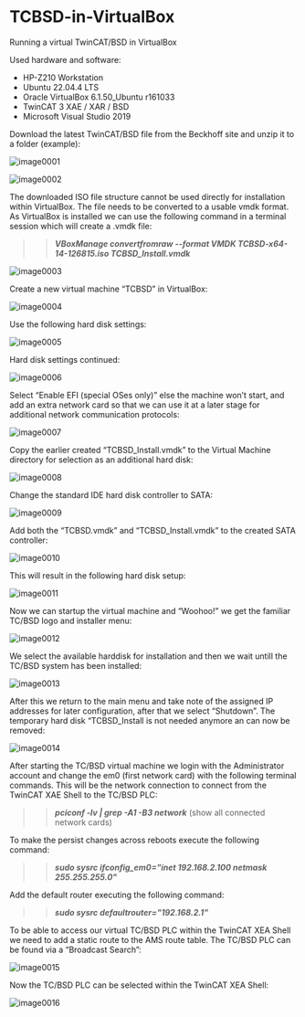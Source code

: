 # TCBSD-in-VirtualBox
Running a virtual TwinCAT/BSD in VirtualBox

Used hardware and software:

  * HP-Z210 Workstation
  * Ubuntu 22.04.4 LTS
  * Oracle VirtualBox 6.1.50_Ubuntu r161033
  * TwinCAT 3 XAE / XAR / BSD
  * Microsoft Visual Studio 2019

Download the latest TwinCAT/BSD file from the Beckhoff site and unzip it to a folder (example):

![image0001](TCBSD-in-VirtualBox/image0001.png)

![image0002](GitSpace/TCBSDVirtualBox/TCBSD-in-VirtualBox/image0002.png)

The downloaded ISO file structure cannot be used directly for installation within VirtualBox.
The file needs to be converted to a usable vmdk format.
As VirtualBox is installed we can use the following command in a terminal session which will create a .vmdk file:

>>***VBoxManage convertfromraw --format VMDK TCBSD-x64-14-126815.iso TCBSD_Install.vmdk***

![image0003](GitSpace/TCBSDVirtualBox/TCBSD-in-VirtualBox/image0003.png)

Create a new virtual machine “TCBSD” in VirtualBox:

![image0004](GitSpace/TCBSDVirtualBox/TCBSD-in-VirtualBox/image0004.png)

Use the following hard disk settings:

![image0005](GitSpace/TCBSDVirtualBox/TCBSD-in-VirtualBox/image0005.png)

Hard disk settings continued:

![image0006](GitSpace/TCBSDVirtualBox/TCBSD-in-VirtualBox/image0006.png)

Select “Enable EFI (special OSes only)” else the machine won’t start, and add an extra network card so that we can use it at a later stage for additional network communication protocols:

![image0007](GitSpace/TCBSDVirtualBox/TCBSD-in-VirtualBox/image0007.png)

Copy the earlier created “TCBSD_Install.vmdk” to the Virtual Machine directory for selection as an additional hard disk:

![image0008](GitSpace/TCBSDVirtualBox/TCBSD-in-VirtualBox/image0008.png)

Change the standard IDE hard disk controller to SATA:

![image0009](GitSpace/TCBSDVirtualBox/TCBSD-in-VirtualBox/image0009.png)



Add both the “TCBSD.vmdk” and “TCBSD_Install.vmdk” to the created SATA controller:

![image0010](GitSpace/TCBSDVirtualBox/TCBSD-in-VirtualBox/image0010.png)

This will result in the following hard disk setup:

![image0011](GitSpace/TCBSDVirtualBox/TCBSD-in-VirtualBox/image0011.png)

Now we can startup the virtual machine and “Woohoo!” we get the familiar TC/BSD logo and installer menu:

![image0012](GitSpace/TCBSDVirtualBox/TCBSD-in-VirtualBox/image0012.png)

We select the available harddisk for installation and then we wait untill the TC/BSD system has been installed:

![image0013](GitSpace/TCBSDVirtualBox/TCBSD-in-VirtualBox/image0013.png)

After this we return to the main menu and take note of the assigned IP addresses for later configuration, after that we select “Shutdown”.
The temporary hard disk “TCBSD_Install is not needed anymore an can now be removed:

![image0014](GitSpace/TCBSDVirtualBox/TCBSD-in-VirtualBox/image0014.png)

After starting the TC/BSD virtual machine we login with the Administrator account and change the em0 (first network card) with the following terminal commands.
This will be the network connection to connect from the TwinCAT XAE Shell to the TC/BSD PLC:

>>***pciconf -lv | grep -A1 -B3 network*** (show all connected network cards)

To make the persist changes across reboots execute the following command:

>>***sudo sysrc ifconfig_em0="inet 192.168.2.100 netmask 255.255.255.0"***

Add the default router executing the following command:

>>***sudo sysrc defaultrouter="192.168.2.1"***

To be able to access our virtual TC/BSD PLC within the TwinCAT XEA Shell we need to add a static route to the AMS route table. The TC/BSD PLC can be found via a “Broadcast Search”:

![image0015](GitSpace/TCBSDVirtualBox/TCBSD-in-VirtualBox/image0015.png)

Now the TC/BSD PLC can be selected within the TwinCAT XEA Shell:

![image0016](GitSpace/TCBSDVirtualBox/TCBSD-in-VirtualBox/image0016.png)



